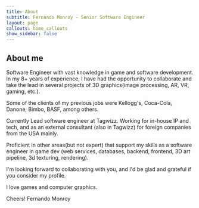 ```yaml
---
title: About
subtitle: Fernando Monroy - Senior Software Engineer
layout: page
callouts: home_callouts
show_sidebar: false
---
```

## About me

Software Engineer with vast knowledge in game and software development. In my 8+ years of experience, I have had the opportunity to collaborate and take the lead in several projects of 3D graphics(image processing, AR, VR, gaming, etc.).

Some of the clients of my previous jobs were Kellogg's, Coca-Cola, Danone, Bimbo, BASF, among others.

Currently Lead software engineer at Tagwizz. Working for in-house IP and tech, and as an external consultant (also in Tagwizz) for foreign companies from the USA mainly.

Proficient in other areas(but not expert) that support my skills as a software engineer in game dev (web services, databases, backend, frontend, 3D art pipeline, 3d texturing, rendering).

I'm looking forward to collaborating with you, and I'd be glad and grateful if you consider my profile.

I love games and computer graphics.

Cheers!
Fernando Monroy
